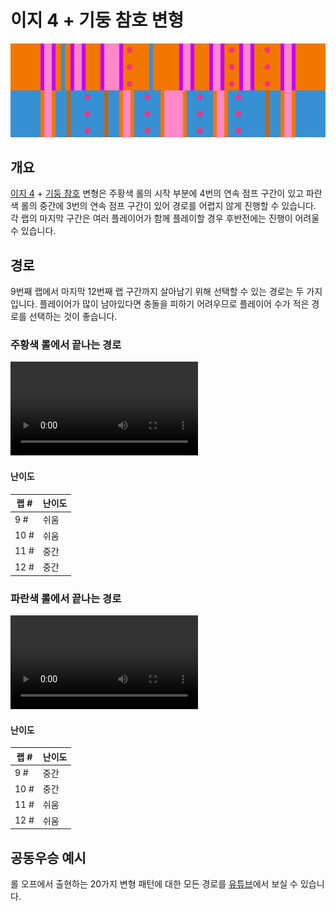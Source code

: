 # 이지 4 + 기둥 참호 변형

![Easy 4 + Pillar Trench](../images/variations/easy-4-pillar-trench.jpg)

## 개요

[이지 4](../rolls/easy-4.md#주황색-롤) + [기둥 참호](../rolls/pillar-trench.md) 변형은 주황색 롤의 시작 부분에 4번의 연속 점프 구간이 있고 파란색 롤의 중간에 3번의 연속 점프 구간이 있어 경로를 어렵지 않게 진행할 수 있습니다. 각 랩의 마지막 구간은 여러 플레이어가 함께 플레이할 경우 후반전에는 진행이 어려울 수 있습니다.

## 경로

9번째 랩에서 마지막 12번째 랩 구간까지 살아남기 위해 선택할 수 있는 경로는 두 가지입니다. 플레이어가 많이 남아있다면 충돌을 피하기 어려우므로 플레이어 수가 적은 경로를 선택하는 것이 좋습니다.

### 주황색 롤에서 끝나는 경로

<video controls>
  <source src="../../images/variations/easy-4-pillar-trench-end-on-orange.mp4" type="video/mp4">
</video>

#### 난이도

| 랩 #  | 난이도     |
| ----- | ---------- |
| 9 #   | 쉬움       |
| 10 #  | 쉬움       |
| 11 #  | 중간       |
| 12 #  | 중간       |

### 파란색 롤에서 끝나는 경로

<video controls>
  <source src="../../images/variations/easy-4-pillar-trench-end-on-blue.mp4" type="video/mp4">
</video>

#### 난이도

| 랩 #  | 난이도     |
| ----- | ---------- |
| 9 #   | 중간       |
| 10 #  | 중간       |
| 11 #  | 쉬움       |
| 12 #  | 쉬움       |

## 공동우승 예시

롤 오프에서 출현하는 20가지 변형 패턴에 대한 모든 경로를 [유튜브](https://www.youtube.com/playlist?list=PLG_QNSp9ZgJLWYSNl4vY26VJCZeOQHO1F)에서 보실 수 있습니다.
